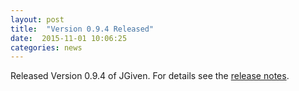 ```yaml
---
layout: post
title:  "Version 0.9.4 Released"
date:  2015-11-01 10:06:25
categories: news
---
```


Released Version 0.9.4 of JGiven. For details see the [release notes](https://github.com/TNG/JGiven/releases/tag/v0.9.4).

[jgiven-gh]: https://github.com/TNG/JGiven
[jgiven]:    https://jgiven.org
